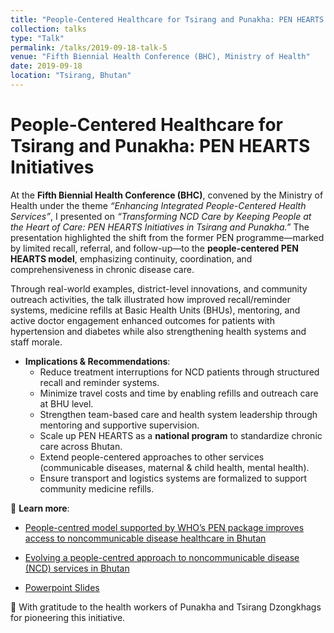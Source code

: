 ```yaml
---
title: "People-Centered Healthcare for Tsirang and Punakha: PEN HEARTS Initiatives"
collection: talks
type: "Talk"
permalink: /talks/2019-09-18-talk-5
venue: "Fifth Biennial Health Conference (BHC), Ministry of Health"
date: 2019-09-18
location: "Tsirang, Bhutan"
---
```


# People-Centered Healthcare for Tsirang and Punakha: PEN HEARTS Initiatives  

At the **Fifth Biennial Health Conference (BHC)**, convened by the Ministry of Health under the theme *“Enhancing Integrated People-Centered Health Services”*, I presented on *“Transforming NCD Care by Keeping People at the Heart of Care: PEN HEARTS Initiatives in Tsirang and Punakha.”* The presentation highlighted the shift from the former PEN programme—marked by limited recall, referral, and follow-up—to the **people-centered PEN HEARTS model**, emphasizing continuity, coordination, and comprehensiveness in chronic disease care.  

Through real-world examples, district-level innovations, and community outreach activities, the talk illustrated how improved recall/reminder systems, medicine refills at Basic Health Units (BHUs), mentoring, and active doctor engagement enhanced outcomes for patients with hypertension and diabetes while also strengthening health systems and staff morale.    

- **Implications & Recommendations**:  
  - Reduce treatment interruptions for NCD patients through structured recall and reminder systems.  
  - Minimize travel costs and time by enabling refills and outreach care at BHU level.  
  - Strengthen team-based care and health system leadership through mentoring and supportive supervision.  
  - Scale up PEN HEARTS as a **national program** to standardize chronic care across Bhutan.  
  - Extend people-centered approaches to other services (communicable diseases, maternal & child health, mental health).  
  - Ensure transport and logistics systems are formalized to support community medicine refills.  

📖 **Learn more**:  
- [People-centred model supported by WHO’s PEN package improves access to noncommunicable disease healthcare in Bhutan](https://www.who.int/about/accountability/results/who-results-report-2020-mtr/country-story/2023/people-centered-model-supported-by-who-s-pen-package-improves-access-to-non-communicable-disease-healthcare-in-bhutan)  
- [Evolving a people-centred approach to noncommunicable disease (NCD) services in Bhutan](https://www.who.int/southeastasia/news/feature-stories/detail/Evolving-a-people-centred-approach-to-noncommunicable-disease-NCD-services-in-Bhutan)  

- [Powerpoint Slides](https://www.slideshare.net/slideshow/people-centered-healthcare-for-tsirang-and-punakha_final-pptx/283435296)

🙏 With gratitude to the health workers of Punakha and Tsirang Dzongkhags for pioneering this initiative.  
